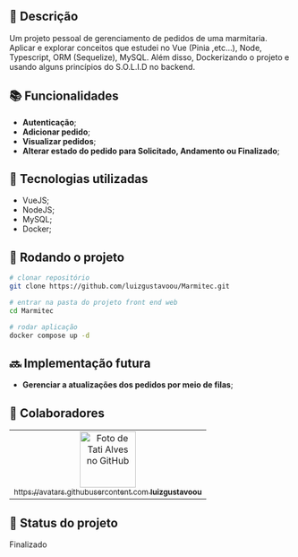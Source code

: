 ## :memo: Descrição
Um projeto pessoal de gerenciamento de pedidos de uma marmitaria. Aplicar e explorar conceitos que estudei no Vue (Pinia ,etc...), Node, Typescript, ORM (Sequelize), MySQL. Além disso, Dockerizando o projeto e usando alguns princípios do S.O.L.I.D no backend.

## :books: Funcionalidades
* <b>Autenticação</b>;
* <b>Adicionar pedido</b>;
* <b>Visualizar pedidos</b>;
* <b>Alterar estado do pedido para Solicitado, Andamento ou Finalizado</b>;

## :wrench: Tecnologias utilizadas
* VueJS;
* NodeJS;
* MySQL;
* Docker;

## :rocket: Rodando o projeto
```bash
# clonar repositório
git clone https://github.com/luizgustavoou/Marmitec.git

# entrar na pasta do projeto front end web
cd Marmitec

# rodar aplicação
docker compose up -d
```

## :soon: Implementação futura
* <b>Gerenciar a atualizações dos pedidos por meio de filas</b>;

## :handshake: Colaboradores
<table>
  <tr>
    <td align="center">
      <a href="https://github.com/luizgustavoou">
        <img src="https://avatars.githubusercontent.com/u/89609312?v=4" width="100px;" alt="Foto de Tati Alves no GitHub"/><br>
        <sub>https://avatars.githubusercontent.com
          <b>luizgustavoou</b>
        </sub>
      </a>
    </td>
  </tr>
</table>

## :dart: Status do projeto
Finalizado
